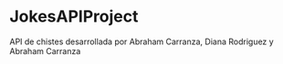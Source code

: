 # JokesAPIProject
API de chistes desarrollada por Abraham Carranza, Diana Rodriguez y Abraham Carranza
